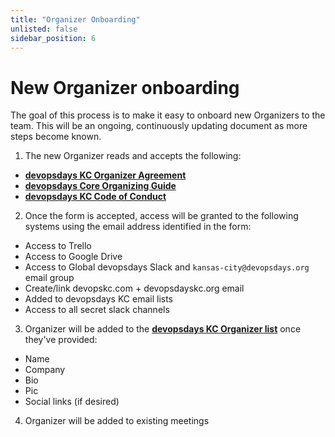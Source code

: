 ```yaml
---
title: "Organizer Onboarding"
unlisted: false
sidebar_position: 6
---
```


# New Organizer onboarding

The goal of this process is to make it easy to onboard new Organizers to the team. This will be an ongoing, continuously updating document as more steps become known.

1. The new Organizer reads and accepts the following:
  * **[devopsdays KC Organizer Agreement](./organizer_agreement.md)**
  * **[devopsdays Core Organizing Guide](https://www.devopsdays.org/organizing/)**
  * **[devopsdays KC Code of Conduct](https://devopsdays.org/kansas-city/conduct/)**
2. Once the form is accepted, access will be granted to the following systems using the email address identified in the form:
  * Access to Trello
  * Access to Google Drive
  * Access to Global devopsdays Slack and `kansas-city@devopsdays.org` email group
  * Create/link devopskc.com + devopsdayskc.org email
  * Added to devopsdays KC email lists
  * Access to all secret slack channels
3. Organizer will be added to the **[devopsdays KC Organizer list](https://devopsdays.org/kansas-city/contact)** once they've provided:
  * Name
  * Company
  * Bio
  * Pic
  * Social links (if desired)
4. Organizer will be added to existing meetings

